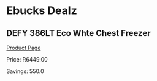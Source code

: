 
# Ebucks Dealz
## DEFY 386LT Eco Whte Chest Freezer
[Product Page](https://www.ebucks.com/web/shop/productSelected.do?prodId=973453451&catId=704986856)

Price: R6449.00

Savings: 550.0


	